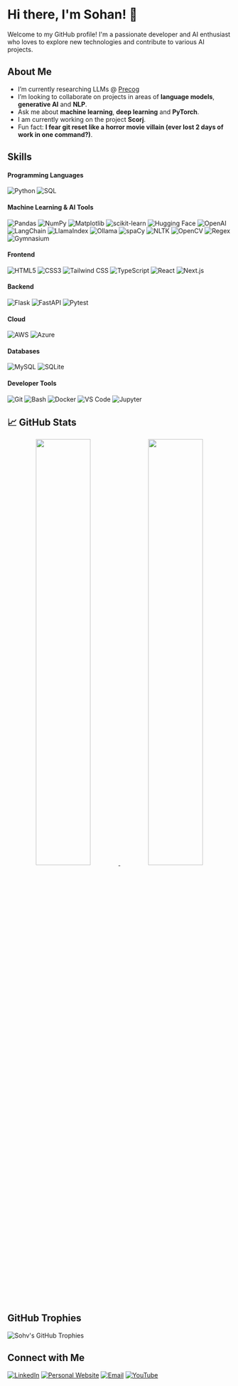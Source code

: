 # Hi there, I'm Sohan! 👋

Welcome to my GitHub profile! I'm a passionate developer and AI enthusiast who loves to explore new technologies and contribute to various AI projects.

## About Me

- I’m currently researching LLMs @ [Precog](https://precog.iiit.ac.in/)
- I’m looking to collaborate on projects in areas of **language models**, **generative AI** and **NLP**.
- Ask me about **machine learning**, **deep learning** and **PyTorch**.
- I am currently working on the project **Scorj**.
- Fun fact: **I fear git reset like a horror movie villain (ever lost 2 days of work in one command?)**.

## Skills

#### Programming Languages

![Python](https://img.shields.io/badge/python-3670A0?style=for-the-badge&logo=python&logoColor=ffdd54)
![SQL](https://img.shields.io/badge/sql-4479A1?style=for-the-badge&logo=mysql&logoColor=white)

#### Machine Learning & AI Tools

![Pandas](https://img.shields.io/badge/Pandas-150458?style=for-the-badge&logo=pandas&logoColor=white)
![NumPy](https://img.shields.io/badge/NumPy-013243?style=for-the-badge&logo=numpy&logoColor=white)
![Matplotlib](https://img.shields.io/badge/Matplotlib-11557c?style=for-the-badge&logo=plotly&logoColor=white)
![scikit-learn](https://img.shields.io/badge/scikit--learn-F7931E?style=for-the-badge&logo=scikit-learn&logoColor=white)
![Hugging Face](https://img.shields.io/badge/HuggingFace-FFD21F?style=for-the-badge&logo=huggingface&logoColor=black)
![OpenAI](https://img.shields.io/badge/OpenAI-412991?style=for-the-badge&logo=openai&logoColor=white)
![LangChain](https://img.shields.io/badge/LangChain-000000?style=for-the-badge&logo=langchain&logoColor=white)
![LlamaIndex](https://img.shields.io/badge/LlamaIndex-4D4DFF?style=for-the-badge)
![Ollama](https://img.shields.io/badge/Ollama-333333?style=for-the-badge)
![spaCy](https://img.shields.io/badge/spaCy-09A3D5?style=for-the-badge)
![NLTK](https://img.shields.io/badge/NLTK-009E73?style=for-the-badge)
![OpenCV](https://img.shields.io/badge/OpenCV-5C3EE8?style=for-the-badge&logo=opencv&logoColor=white)
![Regex](https://img.shields.io/badge/Regex-FF6F61?style=for-the-badge)
![Gymnasium](https://img.shields.io/badge/Gymnasium-FFB000?style=for-the-badge)

#### Frontend

![HTML5](https://img.shields.io/badge/HTML5-E34F26?style=for-the-badge&logo=html5&logoColor=white)
![CSS3](https://img.shields.io/badge/CSS3-1572B6?style=for-the-badge&logo=css3&logoColor=white)
![Tailwind CSS](https://img.shields.io/badge/Tailwind-06B6D4?style=for-the-badge&logo=tailwindcss&logoColor=white)
![TypeScript](https://img.shields.io/badge/TypeScript-3178C6?style=for-the-badge&logo=typescript&logoColor=white)
![React](https://img.shields.io/badge/React-61DAFB?style=for-the-badge&logo=react&logoColor=black)
![Next.js](https://img.shields.io/badge/Next.js-000000?style=for-the-badge&logo=next.js&logoColor=white)

#### Backend

![Flask](https://img.shields.io/badge/Flask-000000?style=for-the-badge&logo=flask&logoColor=white)
![FastAPI](https://img.shields.io/badge/FastAPI-005571?style=for-the-badge&logo=fastapi)
![Pytest](https://img.shields.io/badge/Pytest-0A9EDC?style=for-the-badge)

#### Cloud

![AWS](https://img.shields.io/badge/AWS-FF9900?style=for-the-badge&logo=amazon-aws&logoColor=white)
![Azure](https://img.shields.io/badge/Azure-0078D4?style=for-the-badge&logo=microsoft-azure&logoColor=white)

#### Databases

![MySQL](https://img.shields.io/badge/MySQL-4479A1.svg?style=for-the-badge&logo=mysql&logoColor=white)
![SQLite](https://img.shields.io/badge/SQLite-07405e.svg?style=for-the-badge&logo=sqlite&logoColor=white)

#### Developer Tools

![Git](https://img.shields.io/badge/Git-F05032?style=for-the-badge&logo=git&logoColor=white)
![Bash](https://img.shields.io/badge/Bash-4EAA25?style=for-the-badge&logo=gnubash&logoColor=white)
![Docker](https://img.shields.io/badge/Docker-2496ED?style=for-the-badge&logo=docker&logoColor=white)
![VS Code](https://img.shields.io/badge/VS%20Code-007ACC?style=for-the-badge&logo=visual-studio-code&logoColor=white)
![Jupyter](https://img.shields.io/badge/Jupyter-F37626?style=for-the-badge&logo=Jupyter&logoColor=white)

<!--#### Learning...-->

<!--![C++](https://img.shields.io/badge/c++-00599C?style=for-the-badge&logo=c%2B%2B&logoColor=white)-->


## 📈 GitHub Stats

<p align="center">
  <a href="https://sohv.github.io/">
    <img width="49.5%" src="https://github-readme-stats.vercel.app/api?username=sohv&show_icons=true&theme=dark&hide_border=true&icon_color=f28a00" />
    <img width="49.5%" src="https://nirzak-streak-stats.vercel.app?user=sohv&theme=dark&hide_border=true" />
  </a>
</p>

## GitHub Trophies

![Sohv's GitHub Trophies](https://github-profile-trophy.vercel.app/?username=sohv&theme=monokai)

## Connect with Me

[![LinkedIn](https://img.shields.io/badge/-LinkedIn-0077B5?style=flat&logo=LinkedIn&logoColor=white)](https://www.linkedin.com/in/sohan-venkatesh/)
[![Personal Website](https://img.shields.io/badge/-Personal%20Website-FFA500?style=flat&logo=superuser&logoColor=white)](https://sohv.github.io/)
[![Email](https://img.shields.io/badge/-Email-D14836?style=flat&logo=Gmail&logoColor=white)](mailto:soh.venkatesh@gmail.com)
[![YouTube](https://img.shields.io/badge/-YouTube-FF0000?style=flat&logo=YouTube&logoColor=white)](https://www.youtube.com/@sohvnk)

<!--
## 📝 Recent Blog Posts
- [How to Get Started with Python](https://yourblog.com/python-getting-started)
- [Understanding JavaScript Closures](https://yourblog.com/js-closures)
- [CSS Grid vs Flexbox: Which One Should You Use?](https://yourblog.com/css-grid-vs-flexbox)
-->

<!--
## 📊 Weekly Development Breakdown

```text
Python       15 hrs 45 mins ██████████████░░░░░░░░░░░░░   60.00 %
SQL          5 hrs 30 mins  █████░░░░░░░░░░░░░░░░░░░░░░   21.00 %
TensorFlow   2 hrs 45 mins  ██░░░░░░░░░░░░░░░░░░░░░░░░░   10.00 %
Other        2 hrs 00 mins  █░░░░░░░░░░░░░░░░░░░░░░░░░░   09.00 %
-->

